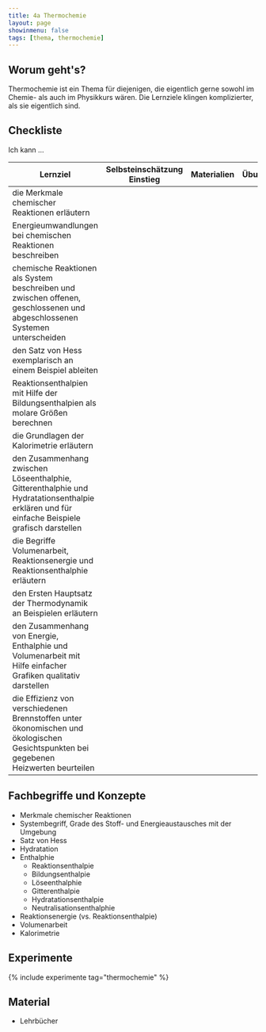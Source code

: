 ```yaml
---
title: 4a Thermochemie
layout: page
showinmenu: false
tags: [thema, thermochemie]
---
```


## Worum geht's?

Thermochemie ist ein Thema für diejenigen, die eigentlich gerne sowohl im Chemie- als auch im Physikkurs wären. Die Lernziele klingen komplizierter, als sie eigentlich sind.

## Checkliste

Ich kann ...

| Lernziel | Selbsteinschätzung <br />Einstieg | Materialien | Übungen | Selbsteinschätzung <br />Ausstieg |
| ---   | ---      | ---         | ---     | ---      |
| die Merkmale chemischer Reaktionen erläutern | | | | |
| Energieumwandlungen bei chemischen Reaktionen beschreiben | | | | |
| chemische Reaktionen als System beschreiben und zwischen offenen, geschlossenen und abgeschlossenen Systemen unterscheiden
den Satz von Hess exemplarisch an einem Beispiel ableiten | | | | |
| Reaktionsenthalpien mit Hilfe der Bildungsenthalpien als molare Größen berechnen | | | | |
| die Grundlagen der Kalorimetrie erläutern | | | | |
| den Zusammenhang zwischen Löseenthalphie, Gitterenthalphie und Hydratationsenthalpie erklären und für einfache Beispiele grafisch darstellen | | | | |
| die Begriffe Volumenarbeit, Reaktionsenergie und Reaktionsenthalphie erläutern | | | | |
| den Ersten Hauptsatz der Thermodynamik an Beispielen erläutern | | | | |
| den Zusammenhang von Energie, Enthalphie und Volumenarbeit mit Hilfe einfacher Grafiken qualitativ darstellen | | | | |
| die Effizienz von verschiedenen Brennstoffen unter ökonomischen und ökologischen Gesichtspunkten bei gegebenen Heizwerten beurteilen | | | | |

## Fachbegriffe und Konzepte

- Merkmale chemischer Reaktionen
- Systembegriff, Grade des Stoff- und Energieaustausches mit der Umgebung
- Satz von Hess
- Hydratation
- Enthalphie
	- Reaktionsenthalpie
	- Bildungsenthalpie
	- Löseenthalphie
	- Gitterenthalpie
	- Hydratationsenthalpie
	- Neutralisationsenthalphie
- Reaktionsenergie (vs. Reaktionsenthalpie)
- Volumenarbeit
- Kalorimetrie

## Experimente

{% include experimente tag="thermochemie" %}

## Material

- Lehrbücher

